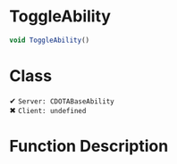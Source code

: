 # ToggleAbility
```js	
void ToggleAbility()
```
# Class
✔ `Server: CDOTABaseAbility`  
✖ `Client: undefined`  

# Function Description


